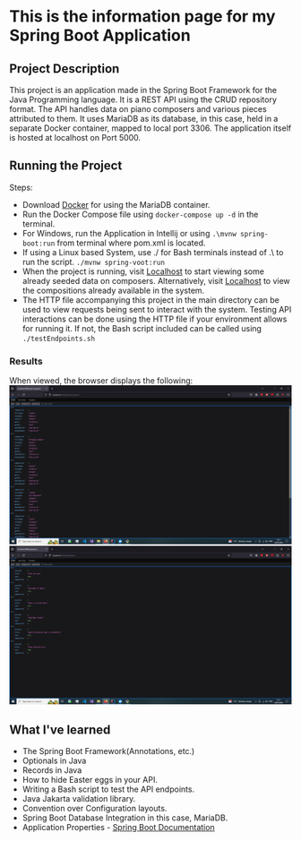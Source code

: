 # This is the information page for my Spring Boot Application

## Project Description
This project is an application made in the Spring Boot Framework for the Java Programming language.
It is a REST API using the CRUD repository format. The API handles data on piano composers and various pieces
attributed to them. It uses MariaDB as its database, in this case, held in a separate Docker container, mapped to
local port 3306. The application itself is hosted at localhost on Port 5000.

## Running the Project
Steps:
- Download [Docker](https://www.docker.com/products/docker-desktop/) for using the MariaDB container.
- Run the Docker Compose file using ```docker-compose up -d``` in the terminal.
- For Windows, run the Application in Intellij or using ```.\mvnw spring-boot:run``` from terminal where pom.xml is located.
- If using a Linux based System, use ./ for Bash terminals instead of .\ to run the script. ```./mvnw spring-voot:run```
- When the project is running, visit [Localhost](http://localhost:5000/api/composers) to start viewing some already
seeded data on composers. Alternatively, visit [Localhost](http://localhost:5000/api/pieces) to view the compositions
already available in the system.
- The HTTP file accompanying this project in the main directory can be used to view requests being sent to interact
with the system.
Testing API interactions can be done using the HTTP file if your environment allows for running it. If not, the Bash
script included can be called using ```./testEndpoints.sh```

### Results
When viewed, the browser displays the following:
![Picture of Browser with composer Data](Screenshots/composers.png)
![Picture of Browser with piece Data](Screenshots/pieces.png)

## What I've learned
- The Spring Boot Framework(Annotations, etc.)
- Optionals in Java
- Records in Java
- How to hide Easter eggs in your API.
- Writing a Bash script to test the API endpoints.
- Java Jakarta validation library.
- Convention over Configuration layouts.
- Spring Boot Database Integration in this case, MariaDB.
- Application Properties - [Spring Boot Documentation](https://docs.spring.io/spring-boot/docs/current/reference/html/application-properties.html)
